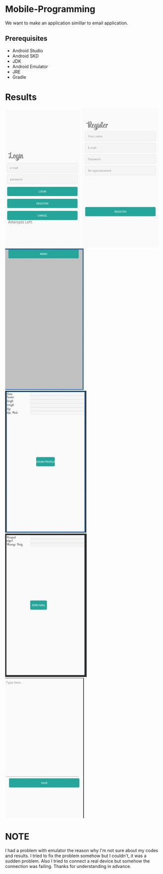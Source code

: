 # Mobile-Programming
We want to make an application simillar to email application.
## Prerequisites
* Android Studio
* Android SKD
* JDK
* Android Emulator
* JRE
* Gradle
# Results
![Result1](https://github.com/shazaalqays/Mobile-Programming/blob/master/login.jpg)
![Result2](https://github.com/shazaalqays/Mobile-Programming/blob/master/register.jpg)
![Result3](https://github.com/shazaalqays/Mobile-Programming/blob/master/menu.jpg)
![Result4](https://github.com/shazaalqays/Mobile-Programming/blob/master/profile.jpg)
![Result5](https://github.com/shazaalqays/Mobile-Programming/blob/master/sendemail.jpg)
![Result6](https://github.com/shazaalqays/Mobile-Programming/blob/master/msg.jpg)

# NOTE
I had a problem with emulator the reason why I'm not sure about my codes and results. I tried to fix the problem somehow but I couldn't, it was a sudden problem. Also I tried to connect a real device but somehow the connection was failing. Thanks for understanding in advance.
